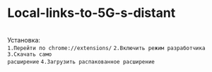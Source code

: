 # Local-links-to-5G-s-distant
<br>Установка:</br>
<code>1.Перейти по chrome://extensions/</code>
<code>2.Включить режим разработчика</code>
<code>3.Скачать само расширение</code>
<code>4.Загрузить распакованное расширение</code>
